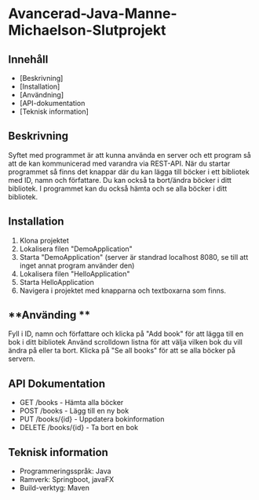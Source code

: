 # **Avancerad-Java-Manne-Michaelson-Slutprojekt**

## **Innehåll**
- [Beskrivning]
- [Installation]
- [Användning]
- [API-dokumentation
- [Teknisk information]

## **Beskrivning**
Syftet med programmet är att kunna använda en server och ett program så att de kan kommunicerad med varandra via REST-API. När du startar programmet så finns det knappar där du kan lägga till böcker i ett bibliotek med ID, namn och författare. Du kan också ta bort/ändra böcker i ditt bibliotek. I programmet kan du också hämta och se alla böcker i ditt bibliotek. 

## **Installation**
1. Klona projektet
2. Lokalisera filen "DemoApplication"
3. Starta "DemoApplication" (server är standrad localhost 8080, se till att inget annat program använder den)
4. Lokalisera filen "HelloApplication"
5. Starta HelloApplication
6. Navigera i projektet med knapparna och textboxarna som finns.

## **Använding **
Fyll i ID, namn och författare och klicka på "Add book" för att lägga till en bok i ditt bibliotek
Använd scrolldown listna för att välja vilken bok du vill ändra på eller ta bort. 
Klicka på "Se all books" för att se alla böcker på servern. 

## **API Dokumentation**
- GET /books       - Hämta alla böcker
- POST /books      - Lägg till en ny bok
- PUT /books/{id}  - Uppdatera bokinformation
- DELETE /books/{id} - Ta bort en bok

## **Teknisk information**
* Programmeringsspråk: Java
* Ramverk: Springboot, javaFX
* Build-verktyg: Maven
